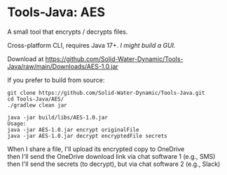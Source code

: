 # Tools-Java: AES

A small tool that encrypts / decrypts files.

Cross-platform CLI,  requires Java 17+.  _I might build a GUI._

Download at https://github.com/Solid-Water-Dynamic/Tools-Java/raw/main/Downloads/AES-1.0.jar

If you prefer to build from source:
```
git clone https://github.com/Solid-Water-Dynamic/Tools-Java.git
cd Tools-Java/AES/
./gradlew clean jar

java -jar build/libs/AES-1.0.jar
Usage:
java -jar AES-1.0.jar encrypt originalFile
java -jar AES-1.0.jar decrypt encryptedFile secrets
```

When I share a file, I'll upload its encrypted copy to OneDrive<br>
then I'll send the OneDrive download link via chat software 1 (e.g., SMS)<br>
then I'll send the secrets (to decrypt),  but via chat software 2 (e.g., Slack)